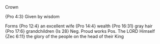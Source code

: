 Crown


{Pro 4:3}  Given by wisdom

Forms
  {Pro 12:4} an excellent wife
  {Pro 14:4} wealth
  {Pro 16:31} gray hair
  {Pro 17:6} grandchildren
  {Is 28}
    Neg. Proud works
    Pos. The LORD Himself
  {Zec 6:11} the glory of the people on the head of their King

